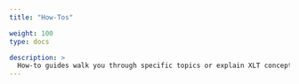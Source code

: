 ```yaml
---
title: "How-Tos"

weight: 100
type: docs

description: >
  How-to guides walk you through specific topics or explain XLT concepts in more detail. Feel free to suggest and contribute.
---
```




